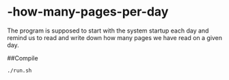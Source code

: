 # -how-many-pages-per-day
The program is supposed to start with the system startup each day and remind us to read and write down how many pages we have read on a given day.


##Compile

```
./run.sh
```
